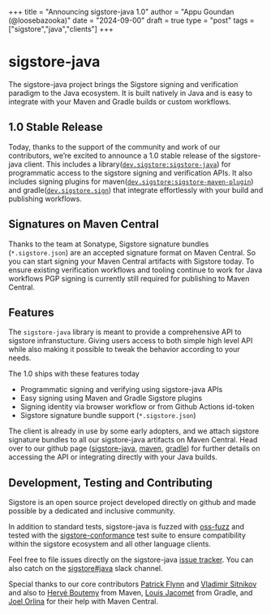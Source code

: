 +++
title = "Announcing sigstore-java 1.0"
author = "Appu Goundan (@loosebazooka)"
date = "2024-09-00"
draft = true
type = "post"
tags = ["sigstore","java","clients"]
+++

# sigstore-java
The sigstore-java project brings the Sigstore signing and verification paradigm to the Java ecosystem. It is built natively in Java and is easy to integrate with your Maven and Gradle builds or custom workflows.

## 1.0 Stable Release
Today, thanks to the support of the community and work of our contributors, we’re excited to announce a 1.0 stable release of the sigstore-java client. This includes a library([`dev.sigstore:sigstore-java`](https://central.sonatype.com/artifact/dev.sigstore/sigstore-java)) for programmatic access to the sigstore signing and verification APIs. It also includes signing plugins for maven([`dev.sigstore:sigstore-maven-plugin`](https://central.sonatype.com/artifact/dev.sigstore/sigstore-maven-plugin)) and gradle([`dev.sigstore.sign`](https://plugins.gradle.org/plugin/dev.sigstore.sign)) that integrate effortlessly with your build and publishing workflows.

## Signatures on Maven Central
Thanks to the team at Sonatype, Sigstore signature bundles (`*.sigstore.json`) are an accepted signature format on Maven Central. So you can start signing your Maven Central artifacts with Sigstore today. To ensure existing verification workflows and tooling continue to work for Java workflows PGP signing is currently still required for publishing to Maven Central.

## Features
The `sigstore-java` library is meant to provide a comprehensive API to sigstore infranstucture. Giving users access to both simple high level API while also making it possible to tweak the behavior according to your needs.

The 1.0 ships with these features today
- Programmatic signing and verifying using sigstore-java APIs
- Easy signing using Maven and Gradle Sigstore plugins
- Signing identity via browser workflow or from Github Actions id-token
- Sigstore signature bundle support (`*.sigstore.json`)

The client is already in use by some early adopters, and we attach sigstore signature bundles to all our sigstore-java artifacts on Maven Central. Head over to our github page ([sigstore-java](https://github.com/sigstore/sigstore-java), [maven](https://github.com/sigstore/sigstore-java/tree/main/sigstore-maven-plugin), [gradle](https://github.com/sigstore/sigstore-java/tree/main/sigstore-gradle)) for further details on accessing the API or integrating directly with your Java builds.

## Development, Testing and Contributing
Sigstore is an open source project developed directly on github and made possible by a dedicated and inclusive community.

In addition to standard tests, sigstore-java is fuzzed with [oss-fuzz](https://github.com/sigstore/sigstore-java/tree/main/fuzzing) and tested with the [sigstore-conformance](https://github.com/sigstore/sigstore-conformance) test suite to ensure compatibility within the sigstore ecosystem and all other language clients.

Feel free to file issues directly on the sigstore-java [issue tracker](https://github.com/sigstore/sigstore-java/issues). You can also catch on the [sigstore#java](https://app.slack.com/client/T01CP44M5K9/C03239XUL92) slack channel.

Special thanks to our core contributors [Patrick Flynn](https://github.com/patflynn) and [Vladimir Sitnikov](https://github.com/vlsi) and also to [Hervé Boutemy](https://github.com/hboutemy) from Maven, [Louis Jacomet](https://github.com/ljacomet) from Gradle, and [Joel Orlina](https://github.com/jorlina) for their help with Maven Central.
